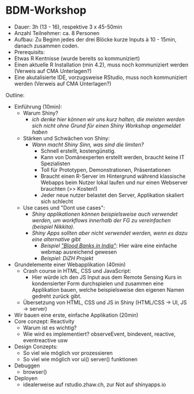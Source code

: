 # BDM-Workshop

- Dauer: 3h (13 - 16), respektive  3 x 45-50min
- Anzahl Teilnehmer: ca. 8 Personen
- Aufbau: Zu Beginn jedes der drei Blöcke kurze Inputs à 10 - 15min, danach zusammen coden.
- Prerequisits:
 - Etwas R Kentnisse (wurde bereits so kommuniziert)
 - Einen aktuelle R Installation (min 4.2), muss noch kommuniziert werden (Verweis auf CMA Unterlagen?)
 - Eine akutalisierte IDE, vorzugsweise RStudio, muss noch kommuniziert werden (Verweis auf CMA Unterlagen?)



Outline:
- Einführung (10min):
  - Warum Shiny? 
    - *ich denke hier können wir uns kurz halten, die meisten werden sich nicht ohne Grund für einen Shiny Workshop angemeldet haben*
  - Stärken und Schwächen von Shiny: 
    - *Wann macht Shiny Sinn, was sind die limiten?*
      - Schnell erstellt, kostengünstig.
      - Kann von Domänexperten erstellt werden, braucht keine IT Spezialisten
      - Toll für Prototypen, Demonstrationen, Präsentationen
      - Braucht einen R-Server im Hintergrund während klassische Webapps beim Nutzer lokal laufen und nur einen Webserver brauchten (>> Kosten!)
      - Jeder neue nutzer belastet den Server, Applikation skaliert sich schlecht
  - Use cases und "Dont use cases": 
    - *Shiny applikationen können beispielsweise auch verwendet werden, um workflows innerhalb der FG zu vereinfachen (beispiel Nikkita).*
    - *Shiny Apps sollten aber nicht verwendet werden, wenn es dazu eine alternative gibt*
      - *Beispiel ["Blood Banks in India"](https://opndt.shinyapps.io/bloodbank_india/)*: Hier wäre eine einfache webmap ausreichend gewesen
      - *Beispiel: DiZH Projekt*
- Grundelemente einer Webapplikation (40min)
  - Crash course in HTML, CSS und JavaScript:
    - Hier würde ich den JS Input aus dem Remote Sensing Kurs in kondensierter Form durchspielen und zusammen eine Applikation bauen, welche beispielsweise den eigenen Namen gedreht zurück gibt.
  - Übersetzung von HTML, CSS und JS in Shiny (HTML/CSS → UI, JS → server)
- Wir bauen eine erste, einfache Applikation (20min)
- Core conzept: Reactivity
  - Warum ist es wichtig?
  - Wie wird es implementiert? observeEvent, bindevent, reactive, eventreactive usw
- Design Conzepts: 
  - So viel wie möglich vor prozessieren
  - So viel wie möglich vor ui() server() funktionen
- Debuggen
  - browser()
- Deployen
  - idealerweise auf rstudio.zhaw.ch, zur Not auf shinyapps.io






